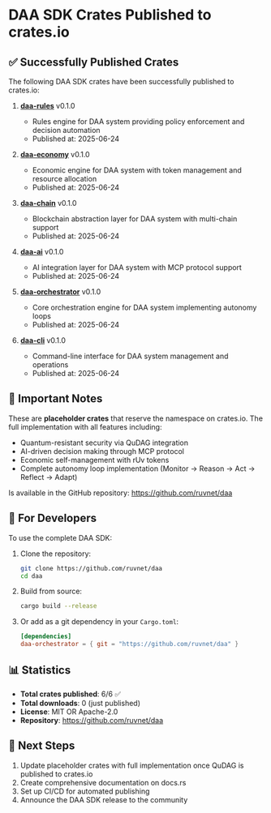 # DAA SDK Crates Published to crates.io

## ✅ Successfully Published Crates

The following DAA SDK crates have been successfully published to crates.io:

1. **[daa-rules](https://crates.io/crates/daa-rules)** v0.1.0
   - Rules engine for DAA system providing policy enforcement and decision automation
   - Published at: 2025-06-24

2. **[daa-economy](https://crates.io/crates/daa-economy)** v0.1.0
   - Economic engine for DAA system with token management and resource allocation
   - Published at: 2025-06-24

3. **[daa-chain](https://crates.io/crates/daa-chain)** v0.1.0
   - Blockchain abstraction layer for DAA system with multi-chain support
   - Published at: 2025-06-24

4. **[daa-ai](https://crates.io/crates/daa-ai)** v0.1.0
   - AI integration layer for DAA system with MCP protocol support
   - Published at: 2025-06-24

5. **[daa-orchestrator](https://crates.io/crates/daa-orchestrator)** v0.1.0
   - Core orchestration engine for DAA system implementing autonomy loops
   - Published at: 2025-06-24

6. **[daa-cli](https://crates.io/crates/daa-cli)** v0.1.0
   - Command-line interface for DAA system management and operations
   - Published at: 2025-06-24

## 📝 Important Notes

These are **placeholder crates** that reserve the namespace on crates.io. The full implementation with all features including:

- Quantum-resistant security via QuDAG integration
- AI-driven decision making through MCP protocol
- Economic self-management with rUv tokens
- Complete autonomy loop implementation (Monitor → Reason → Act → Reflect → Adapt)

Is available in the GitHub repository: https://github.com/ruvnet/daa

## 🔧 For Developers

To use the complete DAA SDK:

1. Clone the repository:
   ```bash
   git clone https://github.com/ruvnet/daa
   cd daa
   ```

2. Build from source:
   ```bash
   cargo build --release
   ```

3. Or add as a git dependency in your `Cargo.toml`:
   ```toml
   [dependencies]
   daa-orchestrator = { git = "https://github.com/ruvnet/daa" }
   ```

## 📊 Statistics

- **Total crates published**: 6/6 ✅
- **Total downloads**: 0 (just published)
- **License**: MIT OR Apache-2.0
- **Repository**: https://github.com/ruvnet/daa

## 🚀 Next Steps

1. Update placeholder crates with full implementation once QuDAG is published to crates.io
2. Create comprehensive documentation on docs.rs
3. Set up CI/CD for automated publishing
4. Announce the DAA SDK release to the community